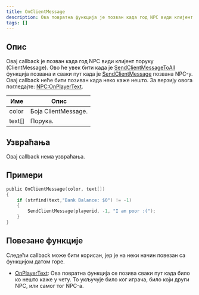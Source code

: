 ```yaml
---
title: OnClientMessage
description: Ова повратна функција је позван када год NPC види клијент поруку (ClientMessage).
tags: []
---
```


## Опис

Овај callback је позван када год NPC види клијент поруку (ClientMessage). Ово ће увек бити када је [SendClientMessageToAll](../functions/SendClientMessageToAll) функција позвана и сваки пут када је [SendClientMessage](../functions/SendClientMessage) позвана NPC-у. Овај callback неће бити позиван када неко каже нешто. За верзију овога погледајте: [NPC:OnPlayerText](OnPlayerText).

| Име    | Опис                |
| ------ | ------------------- |
| color  | Боја ClientMessage. |
| text[] | Порука.             |

## Узвраћања

Овај callback нема узвраћања.

## Примери

```c
public OnClientMessage(color, text[])
{
    if (strfind(text,"Bank Balance: $0") != -1)
    {
        SendClientMessage(playerid, -1, "I am poor :(");
    }
}
```

## Повезане функције

Следећи callback може бити корисан, јер је на неки начин повезан са функцијом датом горе.

- [OnPlayerText](OnPlayerText): Ова повратна функција се позива сваки пут када било ко нешто каже у чету. То укључује било ког играча, било који други NPC, или самог тог NPC-а.

